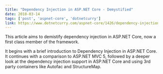 ```yaml
---
title: "Dependency Injection in ASP.NET Core - Demystified"
date: 2018-03-14
tags: ['post', 'aspnet-core', 'dotnetcurry']
link: https://www.dotnetcurry.com/aspnet-core/1426/dependency-injection-di-aspnet-core
---
```


This article aims to demistify dependency injection in ASP.NET Core, now a first class member of the framework.

It begins with a brief introduction to Dependency Injection in ASP.NET Core. It continues with a comparison to ASP.NET MVC 5, followed by a deeper look at the dependency injection support in ASP.NET Core and using 3rd party containers like Autofac and StructureMap.